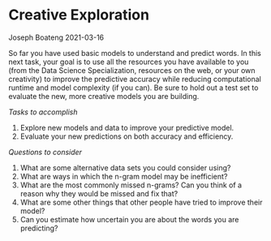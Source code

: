 Creative Exploration
================
Joseph Boateng
2021-03-16

So far you have used basic models to understand and predict words. In
this next task, your goal is to use all the resources you have available
to you (from the Data Science Specialization, resources on the web, or
your own creativity) to improve the predictive accuracy while reducing
computational runtime and model complexity (if you can). Be sure to hold
out a test set to evaluate the new, more creative models you are
building.

*Tasks to accomplish*

1.  Explore new models and data to improve your predictive model.
2.  Evaluate your new predictions on both accuracy and efficiency.

*Questions to consider*

1.  What are some alternative data sets you could consider using?
2.  What are ways in which the n-gram model may be inefficient?
3.  What are the most commonly missed n-grams? Can you think of a reason
    why they would be missed and fix that?
4.  What are some other things that other people have tried to improve
    their model?
5.  Can you estimate how uncertain you are about the words you are
    predicting?
